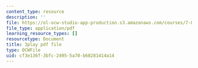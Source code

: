 ```yaml
---
content_type: resource
description: ''
file: https://ol-ocw-studio-app-production.s3.amazonaws.com/courses/7-016-introductory-biology-fall-2018/cf3e136f3bfc24955a70b68281414a14_L4tEwAsVW0I.pdf
file_type: application/pdf
learning_resource_types: []
resourcetype: Document
title: 3play pdf file
type: OCWFile
uid: cf3e136f-3bfc-2495-5a70-b68281414a14
---
```

